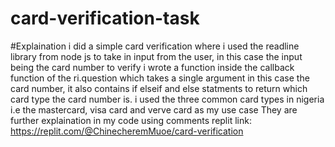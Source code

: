 # card-verification-task
#Explaination
i did a simple card verification where i used the readline library from node js to take in input from the user, in this case the input being the card number to verify
i wrote a function inside the callback function of the ri.question which takes a single argument in this case the card number, it also contains if elseif and else statments to return which card type the card number is.
i used the three common card types in nigeria i.e the mastercard, visa card and verve card as my use case 
They are further explaination in my code using comments
replit link: https://replit.com/@ChinecheremMuoe/card-verification
